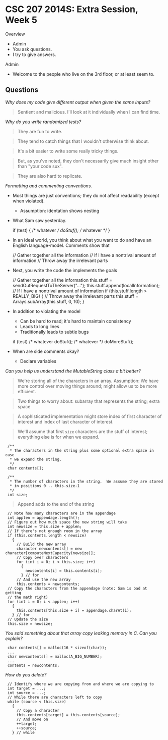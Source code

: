 CSC 207 2014S: Extra Session, Week 5
====================================

Overview

* Admin
* You ask questions.
* I try to give answers.

Admin

* Welcome to the people who live on the 3rd floor, or at least seem to.

Questions
---------

_Why does my code give different output when given the same inputs?_

> Sentient and malicious.  I'll look at it individually when I can find time.

_Why do you write randomized tests?_

> They are fun to write.

> They tend to catch things that I wouldn't otherwise think about.

> It's a bit easier to write some really tricky things.

> But, as you've noted, they don't necessarily give much insight other than
  "your code sux".

> They are also hard to replicate.

_Formatting and commenting conventions._

* Most things are just conventions; they do not affect readability (except
  when violated).
    * Assumption: identation shows nesting
* What Sam saw yesterday.

     if (test) { /* whatever */
       doStuf(); /* whatever */
     }

* In an ideal world, you think about what you want to do and have an English
  language-model.  Comments show that

     // Gather together all the information
     // If I have a nontrival amount of information
         // Throw away the irrelevant parts

* Next, you write the code the implements the goals

     // Gather together all the information
     this.stuff = sendOutRequestToTheServer("...");
     this.stuff.append(localInformation);
     // If I have a nontrival amount of information
     if (this.stuff.length > REALLY_BIG)
       {
         // Throw away the irrelevant parts
         this.stuff = Arrays.subArray(this.stuff, 0, 10);
       }

* In addition to violating the model
    * Can be hard to read; it's hard to maintain consistency
    * Leads to long lines
    * Traditionally leads to subtle bugs

     if (test)   /* whatever 
       doStuf(); /* whatever */
     doMoreStuf();
* When are side comments okay?
    * Declare variables

_Can you help us understand the MutableString class a bit better?_

> We're storing all of the characters in an array.  Assumption: We have more
  control over moving things around; might allow us to be more efficient.

> Two things to worry about: subarray that represents the string; extra space
  
> A sophisticated implementation might store index of first character of
  interest and index of last character of interest.

> We'll assume that first `size` characters are the stuff of interest; everything
  else is for when we expand.

     /**
      * The characters in the string plus some optional extra space in case
      * we expand the string.
      */
     char contents[];

     /**
      * The number of characters in the string.  We assume they are stored
      * in positions 0 .. this.size-1
      */
     int size;

> Append adds to the end of the string

     // Note how many characters are in the appendage
     int applen = appendage.length();
     // Figure out how much space the new string will take
     int newsize = this.size + applen;
     // If there's not enough room in the array
     if (this.contents.length < newsize)
       {
         // Build the new array
         character newcontents[] = new character[computeNextCapacity(newsize)];
         // Copy over characters
         for (int i = 0; i < this.size; i++)
           {
             newcontents[i] = this.contents[i];
           } // for
         // And use the new array
         this.contents = newcontents;
     // Copy the characters from the appendage (note: Sam is bad at getting
     // the math right)
     for (int i = 0; i < applen; i++)
       {
         this.contents[this.size + i] = appendage.charAt(i);
       } // for
     // Update the size
     this.size = newsize;

_You said something about that array copy leaking memory in C.  Can you explain?_

>
     char contents[] = malloc(16 * sizeof(char));
     ...
     char newcontents[] = malloc(A_BIG_NUMBER);
     ...
     contents = newcontents;

_How do you delete?_

     // Identify where we are copying from and where we are copying to
     int target = ...;
     int source = ...;
     // While there are characters left to copy
     while (source < this.size)
       {
         // Copy a character
         this.contents[target] = this.contents[source];
         // And move on
         ++target;
         ++source;
       } // while
